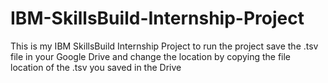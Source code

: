 # IBM-SkillsBuild-Internship-Project

This is my IBM SkillsBuild Internship Project to run the project save the .tsv file in your Google Drive and change the location by copying the file location of the .tsv you saved in the Drive  
